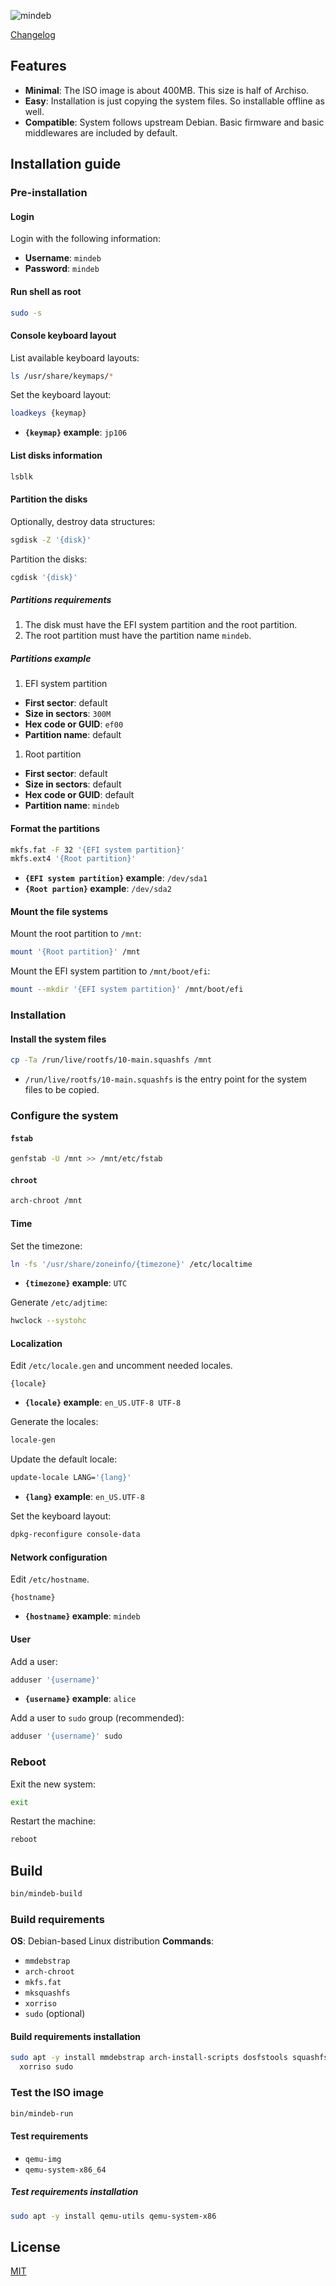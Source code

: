 ![mindeb](https://socialify.git.ci/sakkke/mindeb/image?description=1&forks=1&issues=1&name=1&owner=1&pattern=Plus&pulls=1&stargazers=1&theme=Auto)

[Changelog](./CHANGELOG.md)

## Features

- **Minimal**: The ISO image is about 400MB. This size is half of Archiso.
- **Easy**: Installation is just copying the system files. So installable offline
  as well.
- **Compatible**: System follows upstream Debian. Basic firmware and basic
  middlewares are included by default.

## Installation guide

### Pre-installation

#### Login

Login with the following information:

- **Username**: `mindeb`
- **Password**: `mindeb`

#### Run shell as root

```sh
sudo -s
```

#### Console keyboard layout

List available keyboard layouts:

```sh
ls /usr/share/keymaps/*
```

Set the keyboard layout:

```sh
loadkeys {keymap}
```

- **`{keymap}` example**: `jp106`

#### List disks information

```sh
lsblk
```

#### Partition the disks

Optionally, destroy data structures:

```sh
sgdisk -Z '{disk}'
```

Partition the disks:

```sh
cgdisk '{disk}'
```

##### Partitions requirements

1. The disk must have the EFI system partition and the root partition.
  1. The root partition must have the partition name `mindeb`.

##### Partitions example

1. EFI system partition
  - **First sector**: default
  - **Size in sectors**: `300M`
  - **Hex code or GUID**: `ef00`
  - **Partition name**: default
1. Root partition
  - **First sector**: default
  - **Size in sectors**: default
  - **Hex code or GUID**: default
  - **Partition name**: `mindeb`

#### Format the partitions

```sh
mkfs.fat -F 32 '{EFI system partition}'
mkfs.ext4 '{Root partition}'
```

- **`{EFI system partition}` example**: `/dev/sda1`
- **`{Root partion}` example**: `/dev/sda2`

#### Mount the file systems

Mount the root partition to `/mnt`:

```sh
mount '{Root partition}' /mnt
```

Mount the EFI system partition to `/mnt/boot/efi`:

```sh
mount --mkdir '{EFI system partition}' /mnt/boot/efi
```

### Installation

#### Install the system files

```sh
cp -Ta /run/live/rootfs/10-main.squashfs /mnt
```

- `/run/live/rootfs/10-main.squashfs` is the entry point for the system files
  to be copied.

### Configure the system

#### `fstab`

```sh
genfstab -U /mnt >> /mnt/etc/fstab
```

#### `chroot`

```sh
arch-chroot /mnt
```

#### Time

Set the timezone:

```sh
ln -fs '/usr/share/zoneinfo/{timezone}' /etc/localtime
```

- **`{timezone}` example**: `UTC`

Generate `/etc/adjtime`:

```sh
hwclock --systohc
```

#### Localization

Edit `/etc/locale.gen` and uncomment needed locales.

```
{locale}
```

- **`{locale}` example**: `en_US.UTF-8 UTF-8`

Generate the locales:

```sh
locale-gen
```

Update the default locale:

```sh
update-locale LANG='{lang}'
```

- **`{lang}` example**: `en_US.UTF-8`

Set the keyboard layout:

```sh
dpkg-reconfigure console-data
```

#### Network configuration

Edit `/etc/hostname`.

```
{hostname}
```

- **`{hostname}` example**: `mindeb`

#### User

Add a user:

```sh
adduser '{username}'
```

- **`{username}` example**: `alice`

Add a user to `sudo` group (recommended):

```sh
adduser '{username}' sudo
```

### Reboot

Exit the new system:

```sh
exit
```

Restart the machine:

```sh
reboot
```

## Build

```sh
bin/mindeb-build
```

### Build requirements

**OS**: Debian-based Linux distribution
**Commands**:

- `mmdebstrap`
- `arch-chroot`
- `mkfs.fat`
- `mksquashfs`
- `xorriso`
- `sudo` (optional)

#### Build requirements installation

```sh
sudo apt -y install mmdebstrap arch-install-scripts dosfstools squashfs-tools \
  xorriso sudo
```

### Test the ISO image

```sh
bin/mindeb-run
```

#### Test requirements

- `qemu-img`
- `qemu-system-x86_64`

##### Test requirements installation

```sh
sudo apt -y install qemu-utils qemu-system-x86
```

## License

[MIT](./LICENSE)
